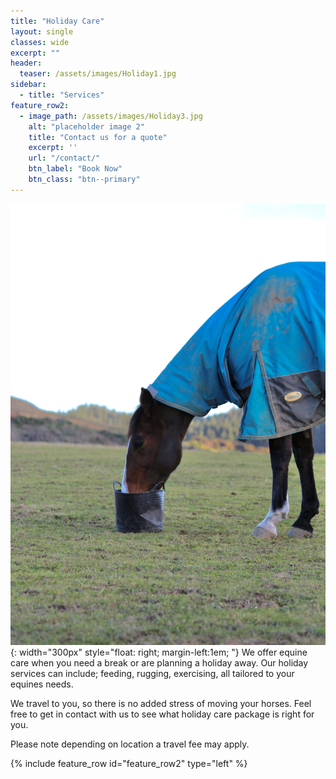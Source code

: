 ```yaml
---
title: "Holiday Care"
layout: single
classes: wide
excerpt: ""
header:
  teaser: /assets/images/Holiday1.jpg
sidebar:
  - title: "Services"
feature_row2:
  - image_path: /assets/images/Holiday3.jpg
    alt: "placeholder image 2"
    title: "Contact us for a quote"
    excerpt: ''
    url: "/contact/"
    btn_label: "Book Now"
    btn_class: "btn--primary"
---
```

![image](/assets/images/Holiday2.JPG){: width="300px" style="float: right; margin-left:1em; "}
We offer equine care when you need a break or are planning a holiday away. Our holiday services can include; feeding, rugging, exercising, all tailored to your equines needs.  

We travel to you, so there is no added stress of moving your horses. Feel free to get in contact with us to see what holiday care package is right for you. 

Please note depending on location a travel fee may apply.

{% include feature_row id="feature_row2" type="left" %}


